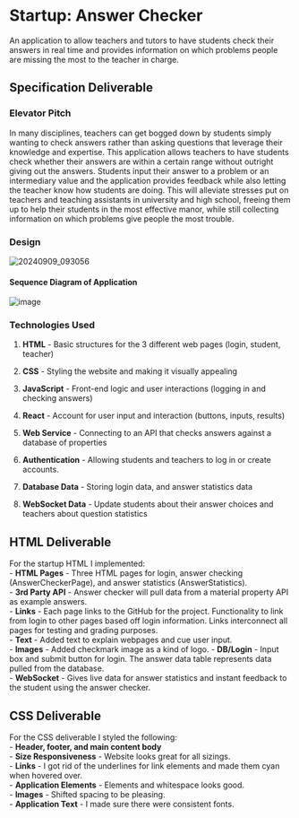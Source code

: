 # Startup: Answer Checker  
An application to allow teachers and tutors to have students check their answers in real time and provides information on which problems people are missing the most to the teacher in charge.  

## Specification Deliverable
### Elevator Pitch  
In many disciplines, teachers can get bogged down by students simply wanting to check answers rather than asking questions that leverage their knowledge and expertise. 
This application allows teachers to have students check whether their answers are within a certain range without outright giving out the answers. 
Students input their answer to a problem or an intermediary value and the application provides feedback while also letting the teacher know how students are doing. 
This will alleviate stresses put on teachers and teaching assistants in university and high school, freeing them up to help their students in the most effective manor, while still collecting information on which problems give people the most trouble.  
### Design  
![20240909_093056](https://github.com/user-attachments/assets/397c03c3-264c-4d96-8ea1-40451ffab163)  
#### Sequence Diagram of Application  
![image](https://github.com/user-attachments/assets/fb5456d0-5224-4e52-ae2a-5717362f147c)  

### Technologies Used

1. **HTML** - Basic structures for the 3 different web pages (login, student, teacher)  

2. **CSS** - Styling the website and making it visually appealing  

3. **JavaScript** - Front-end logic and user interactions (logging in and checking answers)  

4. **React** - Account for user input and interaction (buttons, inputs, results)  

5. **Web Service** - Connecting to an API that checks answers against a database of properties  

6. **Authentication** - Allowing students and teachers to log in or create accounts.  

7. **Database Data** - Storing login data, and answer statistics data  

8. **WebSocket Data** - Update students about their answer choices and teachers about question statistics


## HTML Deliverable  
For the startup HTML I implemented:  
	- **HTML Pages** - Three HTML pages for login, answer checking (AnswerCheckerPage), and answer statistics (AnswerStatistics).  
	- **3rd Party API** - Answer checker will pull data from a material property API as example answers.  
	- **Links** - Each page links to the GitHub for the project. Functionality to link from login to other pages based off login information. Links interconnect all pages for testing and grading purposes.   
	- **Text** - Added text to explain webpages and cue user input.  
	- **Images** - Added checkmark image as a kind of logo.
	- **DB/Login** - Input box and submit button for login. The answer data table represents data pulled from the database.  
	- **WebSocket** - Gives live data for answer statistics and instant feedback to the student using the answer checker.  

## CSS Deliverable  
For the CSS deliverable I styled the following:  
	- **Header, footer, and main content body**  
	- **Size Responsiveness** - Website looks great for all sizings.    
	- **Links** - I got rid of the underlines for link elements and made them cyan when hovered over.     
	- **Application Elements** - Elements and whitespace looks good.    
	- **Images** - Shifted spacing to be pleasing.  
	- **Application Text** - I made sure there were consistent fonts.  